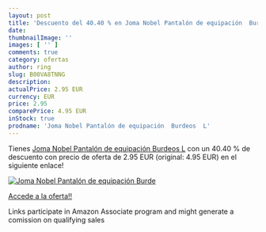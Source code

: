 ```yaml
---
layout: post
title: 'Descuento del 40.40 % en Joma Nobel Pantalón de equipación  Burde'
date: 
thumbnailImage: ''
images: [ '' ]
comments: true
category: ofertas
author: ring
slug: B00VA8TNNG
description:
actualPrice: 2.95 EUR
currency: EUR
price: 2.95
comparePrice: 4.95 EUR
inStock: true
prodname: 'Joma Nobel Pantalón de equipación  Burdeos  L'
---
```


Tienes [Joma Nobel Pantalón de equipación  Burdeos  L](https://www.amazon.es/dp/B00VA8TNNG/?tag=tolees-21) con un 40.40 % de descuento con precio de oferta de 2.95 EUR (original: 4.95 EUR) en el siguiente enlace!

[![Joma Nobel Pantalón de equipación  Burde]()](https://www.amazon.es/dp/B00VA8TNNG/?tag=tolees-21)

[Accede a la oferta!!](https://www.amazon.es/dp/B00VA8TNNG/?tag=tolees-21)

Links participate in Amazon Associate program and might generate a comission on qualifying sales


